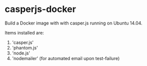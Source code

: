 casperjs-docker
===============

Build a Docker image with with casper.js running on Ubuntu 14.04.

Items installed are:

1. 'casper.js'
1. 'phantom.js'
1. 'node.js'
1. 'nodemailer' (for automated email upon test-failure)
